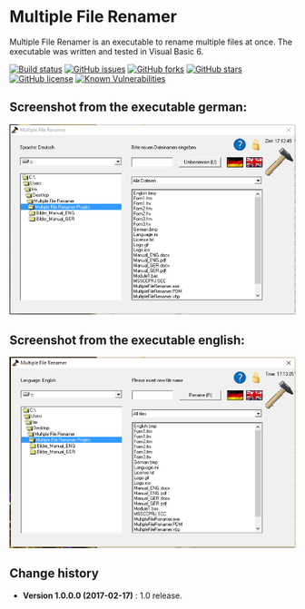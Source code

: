 Multiple File Renamer
====================================

Multiple File Renamer is an executable to rename multiple files at once.
The executable was written and tested in Visual Basic 6.

[![Build status](https://ci.appveyor.com/api/projects/status/bpobgltcoi3rd8g6?svg=true)](https://ci.appveyor.com/project/SeppPenner/multiple-file-renamer)
[![GitHub issues](https://img.shields.io/github/issues/SeppPenner/Multiple-File-Renamer.svg)](https://github.com/SeppPenner/Multiple-File-Renamer/issues)
[![GitHub forks](https://img.shields.io/github/forks/SeppPenner/Multiple-File-Renamer.svg)](https://github.com/SeppPenner/Multiple-File-Renamer/network)
[![GitHub stars](https://img.shields.io/github/stars/SeppPenner/Multiple-File-Renamer.svg)](https://github.com/SeppPenner/Multiple-File-Renamer/stargazers)
[![GitHub license](https://img.shields.io/badge/license-AGPL-blue.svg)](https://raw.githubusercontent.com/SeppPenner/Multiple-File-Renamer/master/License.txt)
[![Known Vulnerabilities](https://snyk.io/test/github/SeppPenner/Multiple-File-Renamer/badge.svg)](https://snyk.io/test/github/SeppPenner/Multiple-File-Renamer)

## Screenshot from the executable german:
![Screenshot from the executable german](https://github.com/SeppPenner/Multiple-File-Renamer/blob/master/Screenshot_DE.PNG "Screenshot from the executable german")

## Screenshot from the executable english:
![Screenshot from the executable english](https://github.com/SeppPenner/Multiple-File-Renamer/blob/master/Screenshot_EN.PNG "Screenshot from the executable english")

Change history
--------------

* **Version 1.0.0.0 (2017-02-17)** : 1.0 release.
